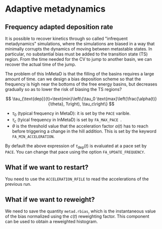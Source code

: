 
# Adaptive metadynamics

## Frequency adapted deposition rate

It is possible to recover kinetics through so called "infrequent metadynamics" simulations, where the simulations are biased in a way that minimally corrupts the dynamics of moving between metastable states. In particular, no substantial bias must be added to the transition state (TS) region. From the time needed for the CV to jump to another basin, we can recover the actual time of the jump. 

The problem of this InMetaD is that the filling of the basins requires a large amount of time. can we design a bias deposition scheme so that the frequency is high near the bottoms of the free energy basins, but decreases gradually so as to lower the risk of biasing the TS regions?

$$
\tau_{\text{dep}}(t)=\text{min}\left\{\tau_0 \text{max}\left(\frac{\alpha(t)}{\theta}, 1\right), \tau_c\right\}
$$
- $\tau_0$ (typical frequency in MetaD): it is set by the `PACE` varible.
- $\tau_c$ (tyical frequency in InMetaD) is set by `FA_MAX_PACE `. 
- $\theta$ is the threshold value that the acceleration factor $\alpha(t)$ has to reach before triggering a change in the hill addition. This is set by the keyword `FA_MIN_ACCELERATION`. 

By default the above expression of $\tau_{\text{dep}}(t)$ is evaluated at a pace set by `PACE`. You can change that pace using the option `FA_UPDATE_FREQUENCY`. 

## What if we want to restart? 
You need to use the `ACCELERATION_RFILE` to read the accelerations of the previous run.

## What if we want to reweight?
We need to save the quantity `metad.rbias`, which is the instantaneous value of the bias normalized using the $c(t)$ reweighting factor. This component can be used to obtain a reweighted histogram. 
